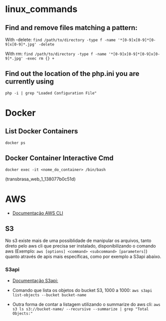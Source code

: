 # linux_commands

## Find and remove files matching a pattern:

With -delete:
```find /path/to/directory -type f -name '*[0-9]x[0-9]*[0-9]x[0-9]*.jpg' -delete```

With rm:
```find /path/to/directory -type f -name '*[0-9]x[0-9]*[0-9]x[0-9]*.jpg' -exec rm {} +```

## Find out the location of the php.ini you are currently using
```php -i | grep "Loaded Configuration File"```

# Docker

## List Docker Containers
```docker ps```

## Docker Container Interactive Cmd
```docker exec -it <nome_do_container> /bin/bash```

(transbrasa_web_1_138077b0c51d)

# AWS
- [Documentação AWS CLI](https://docs.aws.amazon.com/cli/index.html)

## S3
No s3 existe mais de uma possiblidade de manipular os arquivos, tanto direto pelo aws cli que precisa ser instalado, disponibilizando o comando aws (Exemplo: ```aws [options] <command> <subcommand> [parameters]```) quanto através de apis mais específicas, como por exemplo a S3api abaixo.

### S3api
- [Documentação S3api:](https://docs.aws.amazon.com/AmazonS3/latest/API/RESTObjectGET.html)

- Comando que lista os objetos do bucket S3, 1000 a 1000:
```aws s3api list-objects --bucket bucket-name```

- Outra forma de contar a listagem utilizando o summarize do aws cli:
```aws s3 ls s3://bucket-name/ --recursive --summarize | grep "Total Objects:"```
